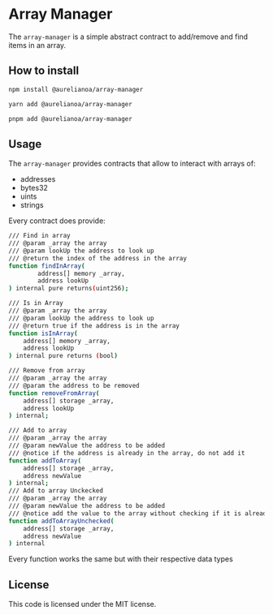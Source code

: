 # Array Manager

The `array-manager` is a simple abstract contract to add/remove and find items in an array.

## How to install

```bash
npm install @aurelianoa/array-manager

yarn add @aurelianoa/array-manager

pnpm add @aurelianoa/array-manager
```

## Usage

The `array-manager` provides contracts that allow to interact with arrays of:
- addresses
- bytes32
- uints
- strings

Every contract does provide: 

```bash
/// Find in array
/// @param _array the array
/// @param lookUp the address to look up
/// @return the index of the address in the array
function findInArray(
        address[] memory _array, 
        address lookUp
) internal pure returns(uint256);

/// Is in Array
/// @param _array the array
/// @param lookUp the address to look up
/// @return true if the address is in the array
function isInArray(
    address[] memory _array, 
    address lookUp
) internal pure returns (bool)

/// Remove from array
/// @param _array the array
/// @param the address to be removed
function removeFromArray(
    address[] storage _array, 
    address lookUp
) internal;

/// Add to array
/// @param _array the array
/// @param newValue the address to be added
/// @notice if the address is already in the array, do not add it
function addToArray(
    address[] storage _array, 
    address newValue
) internal;
/// Add to array Unckecked
/// @param _array the array
/// @param newValue the address to be added
/// @notice add the value to the array without checking if it is already in the array
function addToArrayUnchecked(
    address[] storage _array, 
    address newValue
) internal
```
Every function works the same but with their respective data types

## License

This code is licensed under the MIT license.
